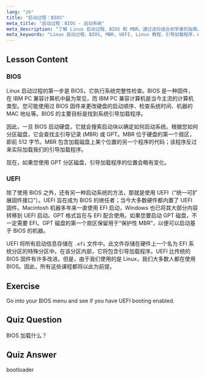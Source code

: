 ```yaml
---
lang: "zh"
title: "启动过程：BIOS"
meta_title: "启动过程：BIOS - 启动系统"
meta_description: "了解 Linux 启动过程、BIOS 和 MBR。通过这份适合初学者的指南，了解您的系统如何启动。探索 UEFI 概念！"
meta_keywords: "Linux 启动过程，BIOS, MBR, UEFI, Linux 教程，引导加载程序，Linux 初学者，系统启动"
---
```


## Lesson Content

### BIOS

Linux 启动过程的第一步是 BIOS，它执行系统完整性检查。BIOS 是一种固件，在 IBM PC 兼容计算机中最为常见，而 IBM PC 兼容计算机是当今主流的计算机类型。您可能使用过 BIOS 固件来更改硬盘的启动顺序、检查系统时间、机器的 MAC 地址等。BIOS 的主要目标是找到系统引导加载程序。

因此，一旦 BIOS 启动硬盘，它就会搜索启动块以确定如何启动系统。根据您如何分区磁盘，它会查找主引导记录 (MBR) 或 GPT。MBR 位于硬盘的第一个扇区，即前 512 字节。MBR 包含加载磁盘上某个位置的另一个程序的代码；该程序反过来实际加载我们的引导加载程序。

现在，如果您使用 GPT 分区磁盘，引导加载程序的位置会略有变化。

### UEFI

除了使用 BIOS 之外，还有另一种启动系统的方法，那就是使用 UEFI（“统一可扩展固件接口”）。UEFI 旨在成为 BIOS 的继任者；当今大多数硬件都内置了 UEFI 固件。Macintosh 机器多年来一直使用 EFI 启动，Windows 也已将其大部分内容转移到 UEFI 启动。GPT 格式旨在与 EFI 配合使用。如果您要启动 GPT 磁盘，不一定需要 EFI。GPT 磁盘的第一个扇区保留用于“保护性 MBR”，以便可以启动基于 BIOS 的机器。

UEFI 将所有启动信息存储在 `.efi` 文件中。此文件存储在硬件上一个名为 EFI 系统分区的特殊分区中。在该分区内部，它将包含引导加载程序。UEFI 比传统的 BIOS 固件有许多改进。但是，由于我们使用的是 Linux，我们大多数人都在使用 BIOS。因此，所有这些课程都将以此为前提。

## Exercise

Go into your BIOS menu and see if you have UEFI booting enabled.

## Quiz Question

BIOS 加载什么？

## Quiz Answer

bootloader
